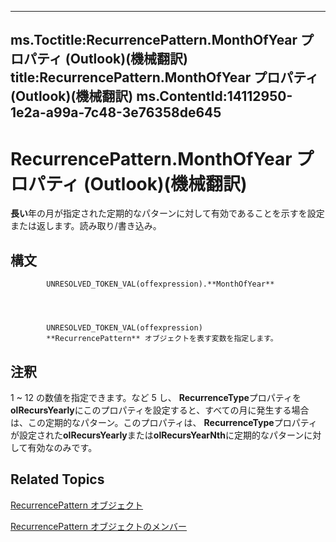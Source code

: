 

---
ms.Toctitle:RecurrencePattern.MonthOfYear プロパティ (Outlook)(機械翻訳)
title:RecurrencePattern.MonthOfYear プロパティ (Outlook)(機械翻訳)
ms.ContentId:14112950-1e2a-a99a-7c48-3e76358de645
---
# RecurrencePattern.MonthOfYear プロパティ (Outlook)(機械翻訳)




**長い**年の月が指定された定期的なパターンに対して有効であることを示すを設定または返します。読み取り/書き込み。

## 構文

            UNRESOLVED_TOKEN_VAL(offexpression).**MonthOfYear**




            UNRESOLVED_TOKEN_VAL(offexpression)
            **RecurrencePattern** オブジェクトを表す変数を指定します。



## 注釈
1 ~ 12 の数値を指定できます。など 5 し、 **RecurrenceType**プロパティを**olRecursYearly**にこのプロパティを設定すると、すべての月に発生する場合は、この定期的なパターン。このプロパティは、 **RecurrenceType**プロパティが設定された**olRecursYearly**または**olRecursYearNth**に定期的なパターンに対して有効なのみです。



## Related Topics

[RecurrencePattern オブジェクト](36c098f7-59fb-879a-5173-ed0260d13fa4.md)

[RecurrencePattern オブジェクトのメンバー](d282fdb2-2b6d-983d-fe5f-698113d35f89.md)




